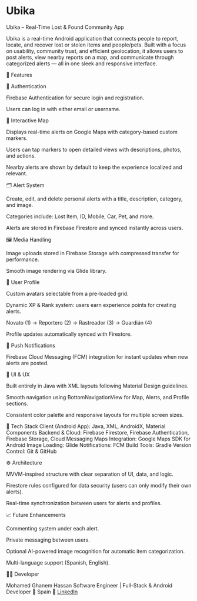# Ubika

Ubika – Real-Time Lost & Found Community App

Ubika is a real-time Android application that connects people to report, locate, and recover lost or stolen items and people/pets.
Built with a focus on usability, community trust, and efficient geolocation, it allows users to post alerts, view nearby reports on a map, and communicate through categorized alerts — all in one sleek and responsive interface.

🌟 Features

🔐 Authentication

Firebase Authentication for secure login and registration.

Users can log in with either email or username.

🧭 Interactive Map

Displays real-time alerts on Google Maps with category-based custom markers.

Users can tap markers to open detailed views with descriptions, photos, and actions.

Nearby alerts are shown by default to keep the experience localized and relevant.

🗂️ Alert System

Create, edit, and delete personal alerts with a title, description, category, and image.

Categories include: Lost Item, ID, Mobile, Car, Pet, and more.

Alerts are stored in Firebase Firestore and synced instantly across users.

🖼️ Media Handling

Image uploads stored in Firebase Storage with compressed transfer for performance.

Smooth image rendering via Glide library.

👤 User Profile

Custom avatars selectable from a pre-loaded grid.

Dynamic XP & Rank system: users earn experience points for creating alerts.

Novato (1) → Reportero (2) → Rastreador (3) → Guardián (4)

Profile updates automatically synced with Firestore.

🔔 Push Notifications

Firebase Cloud Messaging (FCM) integration for instant updates when new alerts are posted.

🧱 UI & UX

Built entirely in Java with XML layouts following Material Design guidelines.

Smooth navigation using BottomNavigationView for Map, Alerts, and Profile sections.

Consistent color palette and responsive layouts for multiple screen sizes.

🧰 Tech Stack
Client (Android App):	Java, XML, AndroidX, Material Components
Backend & Cloud:	Firebase Firestore, Firebase Authentication, Firebase Storage, Cloud Messaging
Maps Integration:	Google Maps SDK for Android
Image Loading:	Glide
Notifications:	FCM
Build Tools:	Gradle
Version Control:	Git & GitHub

⚙️ Architecture

MVVM-inspired structure with clear separation of UI, data, and logic.

Firestore rules configured for data security (users can only modify their own alerts).

Real-time synchronization between users for alerts and profiles.

📈 Future Enhancements

Commenting system under each alert.

Private messaging between users.

Optional AI-powered image recognition for automatic item categorization.

Multi-language support (Spanish, English).

👨‍💻 Developer

Mohamed Ghanem Hassan
Software Engineer | Full-Stack & Android Developer
📍 Spain
🔗 [LinkedIn](https://www.linkedin.com/in/mohamed-ghanem-hassan-4a39101a1/)

